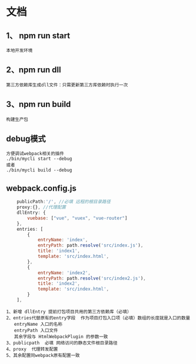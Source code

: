 # 文档

## 1、 npm run start

```
本地开发环境
```

## 2、npm run dll
 
 ```
 第三方依赖库生成dll文件：只需更新第三方库依赖时执行一次
 ```

 ## 3、npm run build

 ```
 构建生产包
 ```

 ## debug模式

 ```
 方便调试webpack相关的插件
 ./bin/mycli start --debug  
 或者
 ./bin/mycli build --debug
 ```
## webpack.config.js
```javascript
    publicPath:'/', //必填 远程的根目录路径
    proxy:{}, //代理配置
    dllEntry: {
        vuebase: ["vue", "vuex", "vue-router"]
    },
    entries: [
        {
            entryName: 'index',
            entryPath: path.resolve('src/index.js'),
            title: 'index1',
            template: 'src/index.html',
        },
        {
            entryName: 'index2',
            entryPath: path.resolve('src/index2.js'),
            title: 'index2',
            template: 'src/index.html',
        }
    ],
```
```
1、新增 dllEntry 提前打包项目共用的第三方依赖库（必填）
2、entries代替原有的entry字段  作为项目打包入口项（必填）数组的长度就是入口的数量
   entryName 入口的名称
   entryPath 入口文件
   其余字段与 HtmlWebpackPlugin 的参数一致
3、publicpath  必填 网络访问的静态文件根目录路径
4、proxy  代理转发配置
5、其余配置同webpack原有配置一致
```